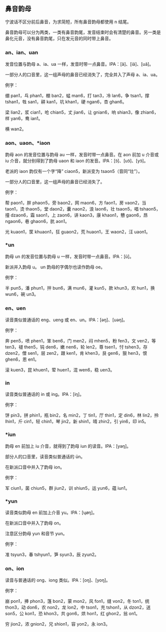 ## 鼻音韵母

宁波话不区分前后鼻音，为求简短，所有鼻音韵母都使用 n 结尾。

鼻音韵母可以分为两类，一类有鼻音韵尾，发音结束时会有清楚的鼻音。另一类是鼻化元音，没有鼻音韵尾，只在发元音的同时带上鼻音。

### an、ian、uan

发音位置与韵母 a、ia、ua 一样，发音时带一点鼻音。IPA：\[ã\]、\[iã\]、\[uã\]。

一部分人的口音里，这一组声母的鼻音已经消失了，完全并入了声母 a、ia、ua。

例字：

绷 pan1，乓 phan1，棚 ban2，蜢 man6，打 tan3，冷 lan6，争 tsan1，撑 tshan1，牲 san1，耕 kan1，坑 khan1，硬 ngan6，杏 ghan6。

梁 lian2，浆 cian1，呛 chian5，丈 jian6，让 gnian6，响 shian3，像 zhian6，样 yan6，鸯 ian1。

横 wan2。

### aon、uaon、\*iaon

韵母 aon 的发音位置与韵母 au 一样，发音时带一点鼻音。在 aon 前加 u 介音或 iu 介音，就分别得到了韵母 uaon 和 iaon 的发音。IPA：\[ɔ̃\]、\[uɔ̃\]、\[yɔ̃\]。

老派的 iaon 韵仅有一个字“降” ciaon5，新派变为 tsaon5（音同“壮”）。

一部分人的口音里，这一组声母的鼻音已经消失了。

例字：

帮 paon1，胖 phaon5，旁 baon2，网 maon6，方 faon1，房 vaon2，当 taon1，烫 thaon5，堂 daon2，囊 naon2，浪 laon6，壮 tsaon5，唱 tshaon5，撞 dzaon6，霜 saon1，上 zaon6，讲 kaon3，康 khaon1，戇 gaon6，昂 ngaon6，巷 ghaon6，肮 aon1。

光 kuaon1，筐 khuaon1，狂 guaon2，荒 huaon1，王 waon2，汪 uaon1。

### \*un

韵母 un 的发音位置与韵母 u 一样，发音时带一点鼻音。IPA：\[ũ\]。

新派并入韵母 u。 un 韵母的字偶尔也读作韵母 oe。

例字：

半 pun5，潘 phun1，拌 bun6，满 mun6，灌 kun5，款 khun3，欢 hun1，换 wun6，碗 un3。

### en、uen

读音类似普通话的 eng、ueng 或 en、un。IPA：\[əŋ\]、\[uəŋ\]。

例字：

奔 pen5，喷 phen1，笨 ben6，门 men2，闷 mhen5，粉 fen3，文 ven2，等 ten3，褪 then5，钝 den6，嫩 nen6，轮 len2，尊 tsen1，忖 tshen3，存 dzen2，僧 sen1，层 zen2，跟 ken1，肯 khen3，艮 gen6，狠 hen3，恨 ghen6，恩 en1。

滚 kuen3，昆 khuen1，荤 huen1，混 wen6，稳 uen3。

### in

读音类似普通话的 in 或 ing。IPA：\[iŋ\]。

例字：

饼 pin3，拼 phin1，瓶 bin2，名 min2，丁 tin1，厅 thin1，定 din6，林 lin2，拎 lhin1，斤 cin1，轻 chin1，琴 jin2，新 shin1，晴 zhin2，引 yin6，印 in5。

### \*iun

韵母 en 前加上 iu 介音，就得到了韵母 iun 的读音。IPA：\[yəŋ\]。

部分人的口音里，读音类似普通话的 ün。

在新派口音中并入了韵母 ion。

例字：

军 ciun1，菌 chiun5，群 jiun2，训 shiun5，运 yun6，蕴 iun1。

### \*yun

读音类似韵母 en 前加上介音 yu。IPA：\[ʮøŋ\]。

在新派口音中并入了韵母 on。

注意区分韵母 yun 和音节 yun。

例字：

准 tsyun3，春 tshyun1，笋 syun3，辰 zyun2。

### on、ion

读音与普通话的 ong、iong 类似。IPA：\[oŋ\]、\[yoŋ\]。

例字：

崩 pon1，捧 phon3，篷 bon2，蒙 mon2，风 fon1，缝 von2，冬 ton1，统 thon3，动 don6，农 non2，龙 lon2，中 tson1，充 tshon1，从 dzon2，送 son5，公 kon1，恐 khon3，共 gon6，烘 hon1，红 ghon2，翁 on1。

穷 jion2，浓 gnion2，兄 shion1，容 yon2，永 ion3。